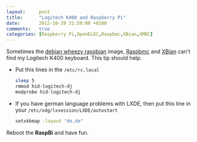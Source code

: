 ```yaml
---
layout:     post
title:      "Logitech K400 and Raspberry Pi"
date:       2012-10-29 21:59:00 +0100
comments:   true
categories: [Raspberry Pi,OpenELEC,Raspbmc,XBian,XMBC]
---
```


Sometimes the [debian wheezy raspbian](http://www.raspberrypi.org/downloads) image, [Raspbmc](http://www.raspbmc.com) and [XBian](http://xbian.org) can't find my Logitech K400 keyboard. This tip should help.

- Put this lines in the `/etc/rc.local`
  
  ```bash
  sleep 5
  rmmod hid-logitech-dj
  modprobe hid-logitech-dj
  ```
  
- If you have german language problems with LXDE, then put this line in your `/etc/xdg/lxsession/LXDE/autostart`
  
  ```bash
  setxkbmap -layout "de,de"
  ```

Reboot the **RaspBi** and have fun.
